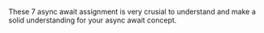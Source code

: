 These 7 async await assignment is very crusial to understand and make a solid understanding for your async await concept.
